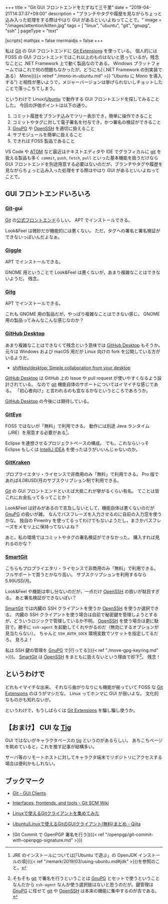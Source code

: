 +++
title = "Git GUI フロントエンドをたずねて三千里"
date = "2019-04-21T14:37:37+09:00"
description = "ブランチやタグや履歴を見ながらちょっと込み入った処理をする際はやはり GUI があるといいよねってことで。"
image = "/images/attention/kitten.jpg"
tags = [ "linux", "ubuntu", "git", "gnupg", "ssh" ]
pageType = "text"

[scripts]
  mathjax = false
  mermaidjs = false
+++

私は [Git] の GUI フロントエンドに [Git Extensions] を使っている。
個人的には FOSS の GUI フロントエンドではこれ以上のものはないと思っているが，残念なことに .NET Framework 上で動く製品なのである。
Windows プラットフォームではこれで何の問題もなかったが，どうにも[（.NET Framework の別実装である） Mono]({{< relref "./mono-in-ubuntu.md" >}} "Ubuntu に Mono を導入する") と相性が悪いようで，メジャーバージョンは挙げられないしチョットしたことで落っこちてしまう。

というわけで Linux/[Ubuntu] で動作する GUI フロントエンドを探してみることした。
今回の評価ポイントは以下の通り。

1. コミット履歴をブランチ込みでツリー表示でき，簡単に操作できること
2. コミットやタグに対して電子署名を付与でき，かつ署名の検証ができること
3. [GnuPG] や [OpenSSH] を適切に扱えること
4. サブモジュールを簡単に扱えること
5. できれば FOSS 製品であること

VS Code や [ATOM] など最近はテキストエディタや IDE でグラフィカルに [git] を扱える製品も多く `commit`, `push`, `fetch`, `pull` といった基本機能を扱うだけなら GUI フロントエンドを別途用意する必要はないのだが，ブランチやタグや履歴を見ながらちょっと込み入った処理をする際はやはり GUI があるといいよねってことで。

## GUI フロントエンドいろいろ

### [Git]-gui

[Git] の[公式フロントエンド](https://git-scm.com/docs/git-gui "Git - git-gui Documentation")らしい。
APT でインストールできる。

Look&Feel は微妙だが機能的には悪くない。
ただ，タグへの署名と署名検証ができないっぽいんだよなぁ。

### [Giggle]

APT でインストールできる。

GNOME 用ということで Look&Feel は悪くないが，あまり複雑なことはできないようだ。
残念。

[Giggle]: https://wiki.gnome.org/Apps/giggle/ "Apps/giggle - GNOME Wiki!"

### [Gitg]

APT でインストールできる。

これも GNOME 用の製品だが，やっぱり複雑なことはできない感じ。
GNOME 用の製品ってみんなこんな感じなのか？

[Gitg]: https://wiki.gnome.org/Apps/Gitg/ "Apps/Gitg - GNOME Wiki!"

### [GitHub Desktop]

あまり複雑なことはできなくて残念という意味では [GitHub Desktop] もそうか。
元々は Windows および macOS 用だが Linux 向けの fork を公開している方がいるようだ。

- [shiftkey/desktop: Simple collaboration from your desktop](https://github.com/shiftkey/desktop)

[GitHub Desktop] は GitHub 上の Issue や pull request が使いやすくなるよう設計されている。
なので [git] 機能自体のサポートについてはイマイチな感じである。
「初心者向け」と言われるのも宜なるかなというところであろうか。

[GitHub Desktop] の今後には期待している。

[GitHub Desktop]: https://desktop.github.com/ "GitHub Desktop | Simple collaboration from your desktop"

### [GitEye]

FOSS ではないが「無料」で利用できる。
動作には別途 Java ランタイム（JRE）を用意する必要がある[^java1]。

[^java1]: JRE のインストールについては[「Ubuntu で遊ぶ」の OpenJDK インストールの項]({{< ref "/remark/2019/03/using-ubuntu.md#jdk" >}})を参照のこと。

Eclipse を連想させるプロジェクトベースの構成。
でも，これならいっそ Eclipse もしくは [IntelliJ IDEA](https://www.jetbrains.com/idea/ "IntelliJ IDEA: The Java IDE for Professional Developers by JetBrains") を使ったほうがいいんじゃないのか。

[GitEye]: https://www.collab.net/products/giteye "Free Git Client - GitEye | CollabNet VersionOne"

### [GitKraken]

プロプライエタリ・ライセンスで非商用のみ「無料」で利用できる。
Pro 版であれば4.08USD/月のサブスクリプション制で利用できる。

[Git] の GUI フロントエンドといえば大抵これが挙がるくらい有名。
てことは皆これにお金払ってるってことか？

Look&Feel は好みがあるので言及しないとして，機能自体は悪くないのだが [GnuPG] の扱いが雑。
なんでパスフレーズを入力させるのに自前の入力窓を使うかな。
独自の Pinentry を使ってるってわけでもないようだし，まさかパスフレーズをメモリ上に保持ってないよね？

あと，私の環境ではコミットやタグの署名検証ができなかった。
購入すれば見れるのかな？

[GitKraken]: https://www.gitkraken.com/ "Git Client - Glo Boards | GitKraken"

### [SmartGit]

こちらもプロプライエタリ・ライセンスで非商用のみ「無料」で利用できる。
フルサポートで買うとかなり高い。
サブスクリプションを利用するなら5.99USD/月。

Look&Feel や機能は申し分ないのだが，一点だけ [OpenSSH] の扱いが駄目すぎる。
あと署名検証ができないぽい？

[SmartGit] では内臓の SSH クライアントを使うか [OpenSSH] を使うか選択できる。
内臓の SSH クライアントを使う場合は自前で秘密鍵を管理しようとするが，どういうロジックで管理しているか不明。
[OpenSSH] を使う場合は更に駄目で，勝手に `ssh-agent` を起動してくれやがるのだ（無効にするオプションが見当たらない）。
ちゃんと `SSH_AUTH_SOCK` 環境変数でソケットを指定してるだろ。
見ろよ！

私は SSH 鍵の管理を [GnuPG] で[行ってる]({{< ref "./move-gpg-keyring.md" >}})。
[SmartGit] は [OpenSSH] をまともに扱えないという理由で却下[^gpg1]。
残念！

[^gpg1]: そもそも [git] で署名を行うということは [GnuPG] とセットで使うということなんだから `ssh-agent` なんか使う選択肢はないと思うのだが。鍵管理は [GnuPG] に任せて [git] や [OpenSSH] は本来の機能に集中するのが吉である。

[SmartGit]: https://www.syntevo.com/smartgit/ "SmartGit – Git Client for Windows, macOS, Linux"

## というわけで

どれもイマイチな出来。
それなら曲がりなりにも機能が揃っていて FOSS な [Git Extensions] のほうがマシだな。
Linux ってホンマに GUI が弱いよな。
文化的なものかも知れないが。

というわけで，もうしばらくは [Git Extensions] を騙し騙し使うか。

## 【おまけ】 CUI な [Tig]

GUI ではないがキャラクタベースの [tig] というのがあるらしい。
あちこちページを眺めていると，これを推す記事が結構多い。

サーバ等のリモートホストに対してキャラクタ端末でリポジトリにアクセスする場合は便利かもしれない。

[Tig]: https://jonas.github.io/tig/ "Introduction · Tig - Text-mode interface for Git"
[tig]: https://jonas.github.io/tig/ "Introduction · Tig - Text-mode interface for Git"

## ブックマーク

- [Git - GUI Clients](https://git-scm.com/downloads/guis)
- [Interfaces, frontends, and tools - Git SCM Wiki](https://git.wiki.kernel.org/index.php/Interfaces,_frontends,_and_tools)
- [Linuxで使えるGitクライアントを集めてみた](http://note.kurodigi.com/linux-gitclient/)
- [Ubuntu/Linuxで使えるGitのGUIクライアント(無料)まとめ - Qiita](https://qiita.com/solmin719/items/f174aab0fc73ddbc9cdf)

- [Git Commit で OpenPGP 署名を行う]({{< ref "/openpgp/git-commit-with-openpgp-signature.md" >}})

[Ubuntu]: https://www.ubuntu.com/ "The leading operating system for PCs, IoT devices, servers and the cloud | Ubuntu"
[Git]: https://git-scm.com/
[git]: https://git-scm.com/
[Git Extensions]: https://gitextensions.github.io/ "Git Extensions | Git Extensions is a graphical user interface for Git that allows you to control Git without using the commandline"
[GnuPG]: https://gnupg.org/ "The GNU Privacy Guard"
[OpenSSH]: http://www.openssh.com/ "OpenSSH"
[ATOM]: https://atom.io/
